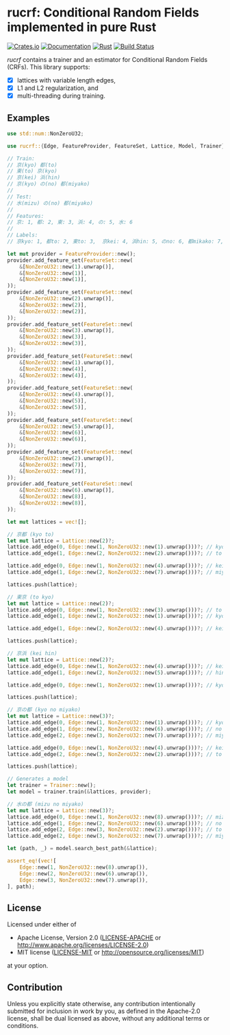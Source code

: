 # rucrf: Conditional Random Fields implemented in pure Rust

[![Crates.io](https://img.shields.io/crates/v/rucrf)](https://crates.io/crates/rucrf)
[![Documentation](https://docs.rs/rucrf/badge.svg)](https://docs.rs/rucrf)
[![Rust](https://img.shields.io/badge/rust-1.63%2B-blue.svg?maxAge=3600)](https://github.com/daac-tools/rucrf)
[![Build Status](https://github.com/daac-tools/rucrf/actions/workflows/rust.yml/badge.svg)](https://github.com/daac-tools/rucrf)

*rucrf* contains a trainer and an estimator for Conditional Random Fields (CRFs).
This library supports:
- [x] lattices with variable length edges,
- [x] L1 and L2 regularization, and
- [x] multi-threading during training.

## Examples

```rust
use std::num::NonZeroU32;

use rucrf::{Edge, FeatureProvider, FeatureSet, Lattice, Model, Trainer};

// Train:
// 京(kyo) 都(to)
// 東(to) 京(kyo)
// 京(kei) 浜(hin)
// 京(kyo) の(no) 都(miyako)
//
// Test:
// 水(mizu) の(no) 都(miyako)
//
// Features:
// 京: 1, 都: 2, 東: 3, 浜: 4, の: 5, 水: 6
//
// Labels:
// 京kyo: 1, 都to: 2, 東to: 3,  京kei: 4, 浜hin: 5, のno: 6, 都mikako: 7, 水mizu: 8

let mut provider = FeatureProvider::new();
provider.add_feature_set(FeatureSet::new(
    &[NonZeroU32::new(1).unwrap()],
    &[NonZeroU32::new(1)],
    &[NonZeroU32::new(1)],
));
provider.add_feature_set(FeatureSet::new(
    &[NonZeroU32::new(2).unwrap()],
    &[NonZeroU32::new(2)],
    &[NonZeroU32::new(2)],
));
provider.add_feature_set(FeatureSet::new(
    &[NonZeroU32::new(3).unwrap()],
    &[NonZeroU32::new(3)],
    &[NonZeroU32::new(3)],
));
provider.add_feature_set(FeatureSet::new(
    &[NonZeroU32::new(1).unwrap()],
    &[NonZeroU32::new(4)],
    &[NonZeroU32::new(4)],
));
provider.add_feature_set(FeatureSet::new(
    &[NonZeroU32::new(4).unwrap()],
    &[NonZeroU32::new(5)],
    &[NonZeroU32::new(5)],
));
provider.add_feature_set(FeatureSet::new(
    &[NonZeroU32::new(5).unwrap()],
    &[NonZeroU32::new(6)],
    &[NonZeroU32::new(6)],
));
provider.add_feature_set(FeatureSet::new(
    &[NonZeroU32::new(2).unwrap()],
    &[NonZeroU32::new(7)],
    &[NonZeroU32::new(7)],
));
provider.add_feature_set(FeatureSet::new(
    &[NonZeroU32::new(6).unwrap()],
    &[NonZeroU32::new(8)],
    &[NonZeroU32::new(8)],
));

let mut lattices = vec![];

// 京都 (kyo to)
let mut lattice = Lattice::new(2)?;
lattice.add_edge(0, Edge::new(1, NonZeroU32::new(1).unwrap()))?; // kyo
lattice.add_edge(1, Edge::new(2, NonZeroU32::new(2).unwrap()))?; // to

lattice.add_edge(0, Edge::new(1, NonZeroU32::new(4).unwrap()))?; // kei
lattice.add_edge(1, Edge::new(2, NonZeroU32::new(7).unwrap()))?; // miyako

lattices.push(lattice);

// 東京 (to kyo)
let mut lattice = Lattice::new(2)?;
lattice.add_edge(0, Edge::new(1, NonZeroU32::new(3).unwrap()))?; // to
lattice.add_edge(1, Edge::new(2, NonZeroU32::new(1).unwrap()))?; // kyo

lattice.add_edge(1, Edge::new(2, NonZeroU32::new(4).unwrap()))?; // kei

lattices.push(lattice);

// 京浜 (kei hin)
let mut lattice = Lattice::new(2)?;
lattice.add_edge(0, Edge::new(1, NonZeroU32::new(4).unwrap()))?; // kei
lattice.add_edge(1, Edge::new(2, NonZeroU32::new(5).unwrap()))?; // hin

lattice.add_edge(0, Edge::new(1, NonZeroU32::new(1).unwrap()))?; // kyo

lattices.push(lattice);

// 京の都 (kyo no miyako)
let mut lattice = Lattice::new(3)?;
lattice.add_edge(0, Edge::new(1, NonZeroU32::new(1).unwrap()))?; // kyo
lattice.add_edge(1, Edge::new(2, NonZeroU32::new(6).unwrap()))?; // no
lattice.add_edge(2, Edge::new(3, NonZeroU32::new(7).unwrap()))?; // miyako

lattice.add_edge(0, Edge::new(1, NonZeroU32::new(4).unwrap()))?; // kei
lattice.add_edge(2, Edge::new(3, NonZeroU32::new(2).unwrap()))?; // to

lattices.push(lattice);

// Generates a model
let trainer = Trainer::new();
let model = trainer.train(&lattices, provider);

// 水の都 (mizu no miyako)
let mut lattice = Lattice::new(3)?;
lattice.add_edge(0, Edge::new(1, NonZeroU32::new(8).unwrap()))?; // mizu
lattice.add_edge(1, Edge::new(2, NonZeroU32::new(6).unwrap()))?; // no
lattice.add_edge(2, Edge::new(3, NonZeroU32::new(2).unwrap()))?; // to
lattice.add_edge(2, Edge::new(3, NonZeroU32::new(7).unwrap()))?; // miyako

let (path, _) = model.search_best_path(&lattice);

assert_eq!(vec![
    Edge::new(1, NonZeroU32::new(8).unwrap()),
    Edge::new(2, NonZeroU32::new(6).unwrap()),
    Edge::new(3, NonZeroU32::new(7).unwrap()),
], path);
```

## License

Licensed under either of

 * Apache License, Version 2.0
   ([LICENSE-APACHE](LICENSE-APACHE) or http://www.apache.org/licenses/LICENSE-2.0)
 * MIT license
   ([LICENSE-MIT](LICENSE-MIT) or http://opensource.org/licenses/MIT)

at your option.

## Contribution

Unless you explicitly state otherwise, any contribution intentionally submitted
for inclusion in work by you, as defined in the Apache-2.0 license, shall be
dual licensed as above, without any additional terms or conditions.
